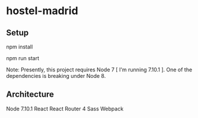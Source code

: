 # hostel-madrid

## Setup
npm install

npm run start

Note: Presently, this project requires Node 7 [ I'm running 7.10.1 ]. One of the dependencies is breaking under Node 8.

## Architecture
Node 7.10.1
React
React Router 4
Sass
Webpack
